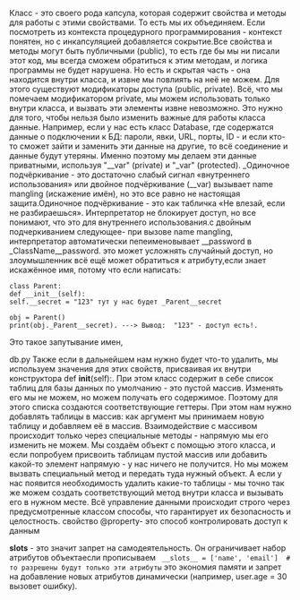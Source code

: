 Класс - это своего рода капсула, которая содержит свойства и методы для работы с этими свойствами. То есть мы их объединяем. Если посмотреть из контекста процедурного программирования - контекст понятен, но с инкапсуляцией добавляется сокрытие.Все свойства и методы могут быть публичными (public), то есть где бы мы ни писали этот код, мы всегда сможем обратиться к этим методам, и логика программы не будет нарушена. Но есть и скрытая часть - она находится внутри класса, и извне мы повлиять на неё не можем. Для этого существуют модификаторы доступа (public, private).
Всё, что мы помечаем модификатором private, мы можем использовать только внутри класса, и вызвать эти элементы извне невозможно. Это нужно для того, чтобы нельзя было изменить важные для работы класса данные. Например, если у нас есть класс Database, где содержатся данные о подключении к БД: пароли, явки, URL, порты, ID - и если кто-то сможет зайти и заменить эти данные на другие, то всё соединение и данные будут утеряны. Именно поэтому мы делаем эти данные приватными, используя "__var" (private) и "_var" (protected).
_Одиночное подчёркивание - это достаточно слабый сигнал «внутреннего использования» или двойное подчёркивание (__var) вызывает name mangling (искажение имён), но это все равно  не настоящая защита.Одиночное подчёркивание - это как табличка «Не влезай, если не разбираешься». Интерпретатор не блокирует доступ, но все понимают, что это для внутреннего использования.с двойным подчеркиванием следующее- при вызове name mangling, интерпретатор автоматически пепеименовывает __password в _ClassName__password. это может усложнять случайный доступ, но злоумышленник всё ещё может обратиться к атрибуту,если знает искажённое имя, потому что если написать:
 ```
class Parent:
def __init__(self):
self.__secret = "123" тут у нас будет _Parent__secret

obj = Parent()  
print(obj._Parent__secret). ---> Вывод:  "123" - доступ есть!.  
```
 Это такое запутывание имен,




db.py
Также если в дальнейшем нам нужно будет что-то удалить, мы используем значения для этих свойств, присваивая их внутри конструктора def __init__(self):. При этом класс содержит в себе список таблиц для базы данных по умолчанию - это пустой массив. Изменять его мы не можем, но можем получать его содержимое. Поэтому для этого списка создаются соответствующие геттеры. При этом нам нужно добавлять таблицы в массив: как аргумент мы принимаем новую таблицу и добавляем её в массив. Взаимодействие с массивом происходит только через специальные методы - напрямую мы его изменить не можем. Мы создаём объект с помощью этого класса, и если попробуем присвоить таблицам пустой массив или добавить какой-то элемент напрямую - у нас ничего не получится. Но мы можем вызвать специальный метод и передать туда нужный объект. А если у нас появится необходимость удалить какие-то таблицы - мы точно так же можем создать соответствующий метод внутри класса и вызывать его в нужном месте. Всё управление данными происходит строго через предусмотренные классом способы, что гарантирует их безопасность и целостность.
свойство @property- это способ контролировать доступ к данным

__slots__ - это значит запрет на самодеятельность. Он ограничивает набор атрибутов объектаесли прописываем ``` __slots__ = ['name', 'email']  # то разрешены будут только эти атрибуты``` это экономия памяти и запрет на  добавление новых атрибутов динамически (например, user.age = 30 вызовет ошибку).